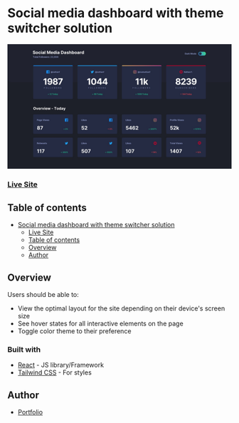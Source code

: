 # Social media dashboard with theme switcher solution

![](./public/preview.jpg)

### [Live Site](https://your-live-site-url.com)

## Table of contents

- [Social media dashboard with theme switcher solution](#social-media-dashboard-with-theme-switcher-solution)
    - [Live Site](#live-site)
  - [Table of contents](#table-of-contents)
  - [Overview](#overview)
  - [Author](#author)


## Overview

Users should be able to:

- View the optimal layout for the site depending on their device's screen size
- See hover states for all interactive elements on the page
- Toggle color theme to their preference



### Built with

- [React](https://react.dev/) - JS library/Framework
- [Tailwind CSS](https://tailwindcss.com/) - For styles

## Author

- [Portfolio](https://portfolio-selly361.vercel.app/)

